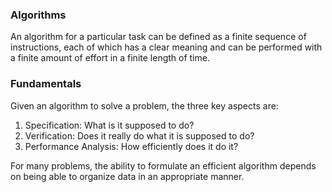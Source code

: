### Algorithms

An algorithm for a particular task can be defined as a finite sequence of instructions, each of which has a clear meaning and can be performed with a finite amount of effort in a finite length of time.

### Fundamentals

Given an algorithm to solve a problem, the three key aspects are:

1. Specification: What is it supposed to do?
2. Verification: Does it really do what it is supposed to do?
3. Performance Analysis: How efficiently does it do it?

For many problems, the ability to formulate an efficient algorithm depends on being able to organize data in an appropriate manner.
